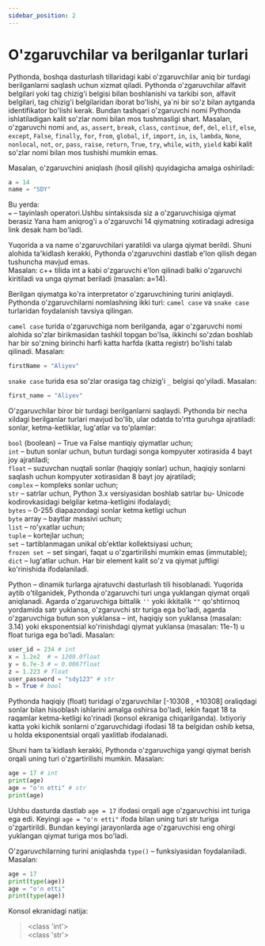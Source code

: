 ```yaml
---
sidebar_position: 2
---
```


# O'zgaruvchilar va berilganlar turlari
Pythonda, boshqa dasturlash tillaridagi kabi o'zgaruvchilar aniq bir turdagi
berilganlarni saqlash uchun xizmat qiladi. Pythonda o'zgaruvchilar alfavit belgilari
yoki tag chizig'i belgisi bilan boshlanishi va tarkibi son, alfavit belgilari, tag
chizig'i belgilaridan iborat bo'lishi, ya`ni bir so'z bilan aytganda identifikator
bo'lishi kerak. Bundan tashqari o'zgaruvchi nomi Pythonda ishlatiladigan kalit
so'zlar nomi bilan mos tushmasligi shart. Masalan, o'zgaruvchi nomi ```and```, ```as```,
```assert```, ```break```, ```class```, ```continue```, ```def```, ```del```, ```elif```, ```else```,
```except```, ```False```, ```finally```, ```for```, ```from```,
```global```, ```if```, ```import```, ```in```, ```is```, ```lambda```, ```None```, ```nonlocal```,
```not```, ```or```, ```pass```, ```raise```, ```return```, ```True```,
```try```, ```while```, ```with```, ```yield``` kabi kalit so'zlar nomi bilan mos tushishi mumkin emas.
    
Masalan, o'zgaruvchini aniqlash (hosil qilish) quyidagicha amalga oshiriladi:
```python
a = 14
name = "SDY"
```
Bu yerda:  
`=` – tayinlash operatori.Ushbu sintaksisda siz a o'zgaruvchisiga qiymat berasiz
Yana ham aniqrog'i `a` o'zgaruvchi 14 qiymatning xotiradagi adresiga link desak ham bo'ladi.

Yuqorida a va name o'zgaruvchilari yaratildi va ularga qiymat berildi. Shuni
alohida ta'kidlash kerakki, Pythonda o'zgaruvchini dastlab e'lon qilish degan
tushuncha mavjud emas.  
Masalan: c++ tilida  int a kabi o'zgaruvchi e'lon qilinadi
balki o'zgaruvchi kiritiladi va unga qiymat beriladi (masalan: a=14).

Berilgan qiymatga ko'ra interpretator o'zgaruvchining turini aniqlaydi.
Pythonda o'zgaruvchilarni nomlashning ikki turi: `camel case` va `snake case`
turlaridan foydalanish tavsiya qilingan.

`camel case` turida o'zgaruvchiga nom berilganda, agar o'zgaruvchi nomi
alohida so'zlar birikmasidan tashkil topgan bo'lsa, ikkinchi so'zdan boshlab har bir
so'zning birinchi harfi katta harfda (katta registr) bo'lishi talab qilinadi. Masalan:
```python
firstName = "Aliyev"
```

`snake case` turida esa so'zlar orasiga tag chizig'i `_` belgisi
qo'yiladi. Masalan:
```python
first_name = "Aliyev"
```
O'zgaruvchilar biror bir turdagi berilganlarni saqlaydi. Pythonda bir necha
xildagi berilganlar turlari mavjud bo'lib, ular odatda to'rtta guruhga ajratiladi:
sonlar, ketma-ketliklar, lug'atlar va to'plamlar:


`bool` (boolean) – True va False mantiqiy qiymatlar uchun;  
`int` – butun sonlar uchun, butun turdagi songa kompyuter xotirasida 4 bayt joy ajratiladi;  
`float` – suzuvchan nuqtali sonlar (haqiqiy sonlar) uchun, haqiqiy sonlarni saqlash uchun kompyuter xotirasidan 8 bayt joy ajratiladi;  
`complex` – kompleks sonlar uchun;  
`str` – satrlar uchun, Python 3.x versiyasidan boshlab satrlar bu- Unicode kodirovkasidagi belgilar ketma-ketligini ifodalaydi;  
`bytes` – 0-255 diapazondagi sonlar ketma ketligi uchun  
`byte` array – baytlar massivi uchun;  
`list` – ro'yхatlar uchun;  
`tuple` – kortejlar uchun;  
`set` – tartiblanmagan unikal ob'ektlar kollektsiyasi uchun;  
`frozen set `– set singari, faqat u o'zgartirilishi mumkin emas (immutable);  
`dict` – lug'atlar uchun. Har bir element kalit so'z va qiymat juftligi ko'rinishida ifodalaniladi.  

Python – dinamik turlarga ajratuvchi dasturlash tili hisoblanadi. Yuqorida
aytib o'tilganidek, Pythonda o'zgaruvchi turi unga yuklangan qiymat orqali
aniqlanadi. Agarda o'zgaruvchiga bittalik `''` yoki ikkitalik `""` qo'shtirnoq
yordamida satr yuklansa, o'zgaruvchi str turiga ega bo'ladi, agarda o'zgaruvchiga
butun son yuklansa – int, haqiqiy son yuklansa (masalan: 3.14) yoki eksponentsial
ko'rinishdagi qiymat yuklansa (masalan: 11e-1) u float turiga ega bo'ladi.
Masalan:
```python
user_id = 234 # int
x = 1.2e2  # = 1200.0float
y = 6.7e-3 # = 0.0067float
z = 1.223 # float 
user_password = "sdy123" # str
b = True # bool
```

Pythonda haqiqiy (float) turidagi o'zgaruvchilar [-10308 , +10308] oraliqdagi
sonlar bilan hisoblash ishlarini amalga oshirsa bo'ladi, lekin faqat 18 ta raqamlar
ketma-ketligi ko'rinadi (konsol ekraniga chiqarilganda). Ixtiyoriy
katta yoki
kichik sonlarni o'zgaruvchidagi ifodasi 18 ta belgidan oshib ketsa, u holda
eksponentsial orqali yaxlitlab ifodalanadi.

Shuni ham ta`kidlash kerakki, Pythonda o'zgaruvchiga yangi qiymat berish
orqali uning turi o'zgartirilishi mumkin. Masalan:
```python
age = 17 # int
print(age)
age = "o'n etti" # str
print(age)
```

Ushbu dasturda dastlab `age = 17` ifodasi orqali age o'zgaruvchisi int turiga
ega edi. Keyingi `age = "o'n etti"` ifoda bilan uning turi str turiga o'zgartirildi.
Bundan keyingi jarayonlarda age o'zgaruvchisi eng ohirgi yuklangan qiymat turiga
mos bo'ladi.

O'zgaruvchilarning turini aniqlashda `type()` – funksiyasidan foydalaniladi.
Masalan:
```python
age = 17
print(type(age))
age = "o'n etti"
print(type(age))
```
Konsol ekranidagi natija:
> &lt;class 'int'&gt;  
&lt;class 'str'&gt;